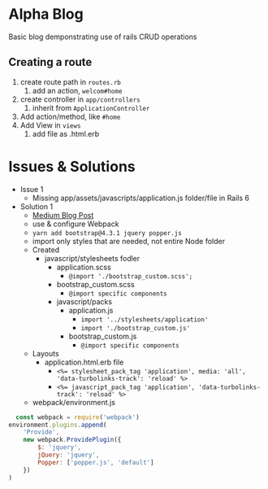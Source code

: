# Alpha Blog

Basic blog demponstrating use of rails CRUD operations

## Creating a route
1) create route path in `routes.rb`
   1) add an action, `welcom#home`
2) create controller in `app/controllers`
   1) inherit from `ApplicationController`
3) Add action/method, like `#home`
4) Add View in `views`
   1) add file as .html.erb

# Issues & Solutions
* Issue 1
  * Missing app/assets/javascripts/application.js folder/file in Rails 6
* Solution 1
  * [Medium Blog Post](https://medium.com/@guilhermepejon/how-to-install-bootstrap-4-3-in-a-rails-6-app-using-webpack-9eae7a6e2832)
  * use & configure Webpack
  * `yarn add bootstrap@4.3.1 jquery popper.js`
  * import only styles that are needed, not entire Node folder
  * Created
    * javascript/stylesheets fodler
      * application.scss
        * `@import './bootstrap_custom.scss';`
      * bootstrap_custom.scss
        * `@import specific components`
      * javascript/packs
        * application.js
          * `import '../stylesheets/application'`
          * `import './bootstrap_custom.js'`
        * bootstrap_custom.js
          * `@import specific components`
  * Layouts
    * application.html.erb file
      * `<%= stylesheet_pack_tag 'application', media: 'all', 'data-turbolinks-track': 'reload' %>`
      * `<%= javascript_pack_tag 'application', 'data-turbolinks-track': 'reload' %> `
  * webpack/environment.js
```js
  const webpack = require('webpack')
environment.plugins.append(
    'Provide',
    new webpack.ProvidePlugin({
        $: 'jquery',
        jQuery: 'jquery',
        Popper: ['popper.js', 'default']
    })
)
```